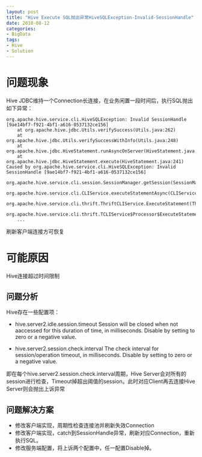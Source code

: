 ```yaml
---
layout: post
title: "Hive Execute SQL抛出异常HiveSQLException-Invalid-SessionHandle"
date: 2018-08-12
categories: 
- BigData
tags: 
- Hive
- Solution
---
```


# 问题现象

Hive JDBC维持一个Connection长连接，在业务闲置一段时间后，执行SQL抛出如下异常：

	org.apache.hive.service.cli.HiveSQLException: Invalid SessionHandle [9ae14bf7-f921-4bf1-a616-0537132ce156]
		at org.apache.hive.jdbc.Utils.verifySuccess(Utils.java:262)
		at org.apache.hive.jdbc.Utils.verifySuccessWithInfo(Utils.java:248)
		at org.apache.hive.jdbc.HiveStatement.runAsyncOnServer(HiveStatement.java:300)
		at org.apache.hive.jdbc.HiveStatement.execute(HiveStatement.java:241)
	Caused by org.apache.hive.service.cli.HiveSQLException: Invalid SessionHandle [9ae14bf7-f921-4bf1-a616-0537132ce156]
	    org.apache.hive.service.cli.session.SessionManager.getSession(SessionManager.java:341)
	    org.apache.hive.service.cli.CLIService.executeStatementAsync(CLIService.java:309)
	    org.apache.hive.service.cli.thrift.ThriftCLIService.ExecuteStatement(ThriftCLIService.java:509)
	    org.apache.hive.service.cli.thrift.TCLIService$Processor$ExecuteStatement.getResult(TCLIService.java:1317)
	    ...

刷新客户端连接方可恢复

# 可能原因

Hive连接超过时间限制

## 问题分析

Hive存在一些配置项：

* hive.server2.idle.session.timeout
Session will be closed  when not aaccessed for this duration of time, in milliseconds. Disable by setting to zero or a negative value.

* hive.server2.session.check.interval
The check interval for session/operation timeout, in milliseconds. Disable by setting to zero or a negative value.

即在每个hive.server2.session.check.interval周期，Hive Server会对所有的session进行检查，Timeout掉超出阈值的session。此时对应Client再去连接Hive Server则会抛出上诉异常

## 问题解决方案

* 修改客户端实现，周期性检查连接池并刷新失效Connection
* 修改客户端实现，catch到SessionHandle异常，刷新对应Connection，重新执行SQL。
* 修改服务端配置，将上诉两个配置中，任一配置Disable掉。